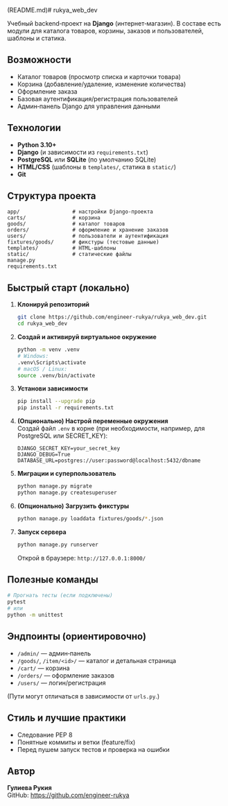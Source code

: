 (README.md)# rukya_web_dev

Учебный backend‑проект на **Django** (интернет‑магазин). В составе есть модули для каталога товаров, корзины, заказов и пользователей, шаблоны и статика.

## Возможности
- Каталог товаров (просмотр списка и карточки товара)  
- Корзина (добавление/удаление, изменение количества)  
- Оформление заказа  
- Базовая аутентификация/регистрация пользователей  
- Админ‑панель Django для управления данными

## Технологии
- **Python 3.10+**  
- **Django** (и зависимости из `requirements.txt`)  
- **PostgreSQL** или **SQLite** (по умолчанию SQLite)  
- **HTML/CSS** (шаблоны в `templates/`, статика в `static/`)  
- **Git**

## Структура проекта
```
app/                 # настройки Django-проекта
carts/               # корзина
goods/               # каталог товаров
orders/              # оформление и хранение заказов
users/               # пользователи и аутентификация
fixtures/goods/      # фикстуры (тестовые данные)
templates/           # HTML-шаблоны
static/              # статические файлы
manage.py
requirements.txt
```

## Быстрый старт (локально)

1. **Клонируй репозиторий**
    ```bash
    git clone https://github.com/engineer-rukya/rukya_web_dev.git
    cd rukya_web_dev
    ```

2. **Создай и активируй виртуальное окружение**
    ```bash
    python -m venv .venv
    # Windows:
    .venv\Scripts\activate
    # macOS / Linux:
    source .venv/bin/activate
    ```

3. **Установи зависимости**
    ```bash
    pip install --upgrade pip
    pip install -r requirements.txt
    ```

4. **(Опционально) Настрой переменные окружения**  
   Создай файл `.env` в корне (при необходимости, например, для PostgreSQL или SECRET_KEY):
    ```
    DJANGO_SECRET_KEY=your_secret_key
    DJANGO_DEBUG=True
    DATABASE_URL=postgres://user:password@localhost:5432/dbname
    ```

5. **Миграции и суперпользователь**
    ```bash
    python manage.py migrate
    python manage.py createsuperuser
    ```

6. **(Опционально) Загрузить фикстуры**
    ```bash
    python manage.py loaddata fixtures/goods/*.json
    ```

7. **Запуск сервера**
    ```bash
    python manage.py runserver
    ```
    Открой в браузере: `http://127.0.0.1:8000/`

## Полезные команды
```bash
# Прогнать тесты (если подключены)
pytest
# или
python -m unittest
```

## Эндпоинты (ориентировочно)
- `/admin/` — админ‑панель  
- `/goods/`, `/item/<id>/` — каталог и детальная страница  
- `/cart/` — корзина  
- `/orders/` — оформление заказов  
- `/users/` — логин/регистрация

(Пути могут отличаться в зависимости от `urls.py`.)

## Стиль и лучшие практики
- Следование PEP 8  
- Понятные коммиты и ветки (feature/fix)  
- Перед пушем запуск тестов и проверка на ошибки


## Автор
**Гулиева Рукия**  
GitHub: https://github.com/engineer-rukya
